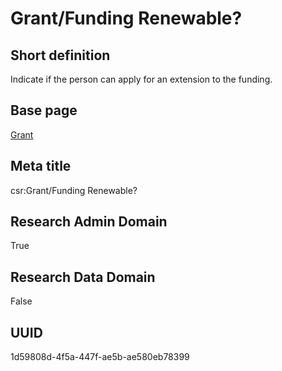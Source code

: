 # Grant/Funding Renewable?
## Short definition
Indicate if the person can apply for an extension to the funding.
## Base page
[Grant](../../Objects/Grant.md)
## Meta title
csr:Grant/Funding Renewable?
## Research Admin Domain
True
## Research Data Domain
False
## UUID
1d59808d-4f5a-447f-ae5b-ae580eb78399
